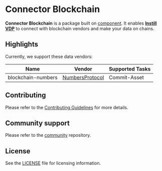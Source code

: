 # Connector Blockchain

**Connector Blockchain** is a package built on [component](https://github.com/instill-ai/component). It enables [**Instill VDP**](https://github.com/instill-ai/vdp) to connect with blockchain vendors and make your data on chains.

## Highlights
Currently, we support these data vendors:

| Name           | Vendor        | Supported Tasks |
|----------------|---------------|-----------------|
| blockchain-numbers | [NumbersProtocol](https://www.numbersprotocol.io/) | Commit-Asset |

## Contributing

Please refer to the [Contributing Guidelines](./.github/CONTRIBUTING.md) for more details.

## Community support

Please refer to the [community](https://github.com/instill-ai/community) repository.

## License

See the [LICENSE](./LICENSE) file for licensing information.
